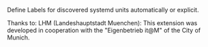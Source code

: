 Define Labels for discovered systemd units automatically or explicit.

Thanks to:
LHM (Landeshauptstadt Muenchen): This extension was developed in cooperation with the "Eigenbetrieb it@M" of the City of Munich.


